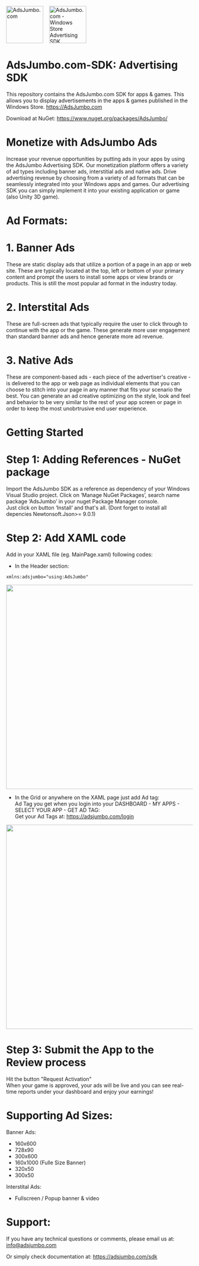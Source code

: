 <img src="https://avatars1.githubusercontent.com/u/61216441?s=460&v=4" width="100" alt="AdsJumbo.com" data-canonical-src="https://avatars1.githubusercontent.com/u/61216441?s=460&v=4">  &nbsp;&nbsp;
<img src="https://adsjumbo.com/windows-store.png" width="100" alt="AdsJumbo.com - Windows Store Advertising SDK" data-canonical-src="https://adsjumbo.com/windows-store.png">

# AdsJumbo.com-SDK: Advertising SDK
This repository contains the AdsJumbo.com SDK for apps & games. This allows you to display advertisements in the apps & games published in the Windows Store. https://AdsJumbo.com

Download at NuGet: https://www.nuget.org/packages/AdsJumbo/

# Monetize with AdsJumbo Ads
Increase your revenue opportunities by putting ads in your apps by using the AdsJumbo Advertising SDK. Our monetization platform offers a variety of ad types including banner ads, interstitial ads and native ads. Drive advertising revenue by choosing from a variety of ad formats that can be seamlessly integrated into your Windows apps and games. Our advertising SDK you can simply implement it into your existing application or game (also Unity 3D game).

# Ad Formats:
# 1. Banner Ads
These are static display ads that utilize a portion of a page in an app or web site. These are typically located at the top, left or bottom of your primary content and prompt the users to install some apps or view brands or products. This is still the most popular ad format in the industry today.
# 2. Interstital Ads
These are full-screen ads that typically require the user to click through to continue with the app or the game. These generate more user engagement than standard banner ads and hence generate more ad revenue.

# 3. Native Ads
These are component-based ads - each piece of the advertiser's creative - is delivered to the app or web page as individual elements that you can choose to stitch into your page in any manner that fits your scenario the best. You can generate an ad creative optimizing on the style, look and feel and behavior to be very similar to the rest of your app screen or page in order to keep the most unobrtrusive end user experience.

# Getting Started
# Step 1: Adding References - NuGet package
Import the AdsJumbo SDK as a reference as dependency of your Windows Visual Studio project. Click on ‘Manage NuGet Packages’, search name package ‘AdsJumbo’ in your nuget Package Manager console.<br/>
Just click on button ‘Install‘ and that's all. (Dont forget to install all depencies Newtonsoft.Json>= 9.0.1)

# Step 2: Add XAML code 
Add in your XAML file (eg. MainPage.xaml) following codes:<br/>
- In the Header section:
<pre><code>xmlns:adsjumbo="using:AdsJumbo"</code></pre>

<p><img src="https://adsjumbo.com/info/adsjumbo-nuget.png"  width="550" alt=""></p>

- In the Grid or anywhere on the XAML page just add Ad tag:<br/>
Ad Tag you get when you login into your DASHBOARD - MY APPS - SELECT YOUR APP - GET AD TAG:<br/>
Get your Ad Tags at: https://adsjumbo.com/login

<p><img src="https://adsjumbo.com/info/adsjumbo-xaml.png"  width="550" alt=""></p>

# Step 3: Submit the App to the Review process
Hit the button "Request Activation"</br>
When your game is approved, your ads will be live and you can see real-time reports under your dashboard and enjoy your earnings!

# Supporting Ad Sizes:
Banner Ads:
- 160x600
- 728x90
- 300x600
- 160x1000 (Fulle Size Banner)
- 320x50
- 300x50

Interstital Ads:
- Fullscreen / Popup banner & video

# Support:
If you have any technical questions or comments, please email us at:
info@adsjumbo.com

Or simply check documentation at:
https://adsjumbo.com/sdk

